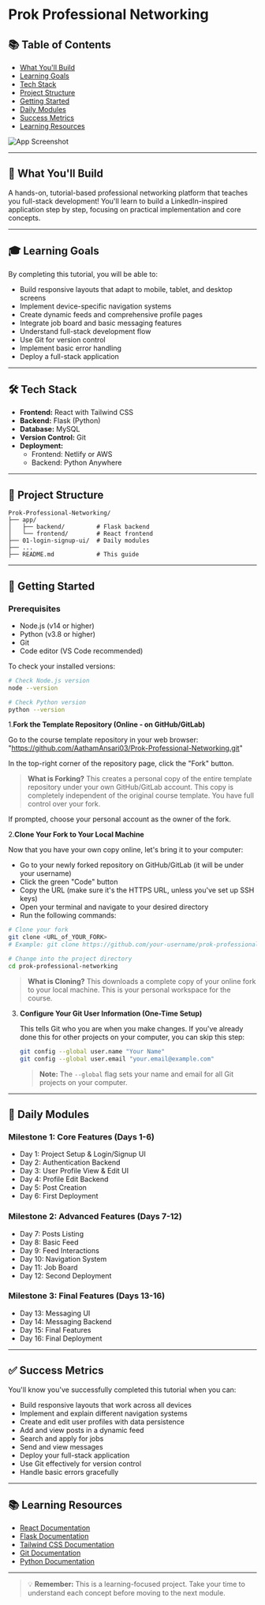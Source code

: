 # Prok Professional Networking

## 📚 Table of Contents

- [What You'll Build](#-what-youll-build)
- [Learning Goals](#-learning-goals)
- [Tech Stack](#-tech-stack)
- [Project Structure](#-project-structure)
- [Getting Started](#-getting-started)
- [Daily Modules](#-daily-modules)
- [Success Metrics](#-success-metrics)
- [Learning Resources](#-learning-resources)

![App Screenshot](https://placehold.co/800x400?text=Prok+Professional+Networking+App+Screenshot)

---

## 🎯 What You'll Build

A hands-on, tutorial-based professional networking platform that teaches you full-stack development! You'll learn to build a LinkedIn-inspired application step by step, focusing on practical implementation and core concepts.

---

## 🎓 Learning Goals

By completing this tutorial, you will be able to:

- Build responsive layouts that adapt to mobile, tablet, and desktop screens
- Implement device-specific navigation systems
- Create dynamic feeds and comprehensive profile pages
- Integrate job board and basic messaging features
- Understand full-stack development flow
- Use Git for version control
- Implement basic error handling
- Deploy a full-stack application

---

## 🛠 Tech Stack

- **Frontend:** React with Tailwind CSS
- **Backend:** Flask (Python)
- **Database:** MySQL
- **Version Control:** Git
- **Deployment:**
  - Frontend: Netlify or AWS
  - Backend: Python Anywhere

---

## 📁 Project Structure

```
Prok-Professional-Networking/
├── app/
│   ├── backend/         # Flask backend
│   └── frontend/        # React frontend
├── 01-login-signup-ui/  # Daily modules
├── ...
├── README.md            # This guide
```

---

## 🚀 Getting Started

### Prerequisites

- Node.js (v14 or higher)
- Python (v3.8 or higher)
- Git
- Code editor (VS Code recommended)

To check your installed versions:

```bash
# Check Node.js version
node --version

# Check Python version
python --version
```

1.**Fork the Template Repository (Online - on GitHub/GitLab)**

   Go to the course template repository in your web browser:
   "https://github.com/AathamAnsari03/Prok-Professional-Networking.git"

   In the top-right corner of the repository page, click the "Fork" button.

   > **What is Forking?** This creates a personal copy of the entire template repository under your own GitHub/GitLab account. This copy is completely independent of the original course template. You have full control over your fork.

   If prompted, choose your personal account as the owner of the fork.

2.**Clone Your Fork to Your Local Machine**

   Now that you have your own copy online, let's bring it to your computer:

   - Go to your newly forked repository on GitHub/GitLab (it will be under your username)
   - Click the green "Code" button
   - Copy the URL (make sure it's the HTTPS URL, unless you've set up SSH keys)
   - Open your terminal and navigate to your desired directory
   - Run the following commands:

   ```bash
   # Clone your fork
   git clone <URL_of_YOUR_FORK>
   # Example: git clone https://github.com/your-username/prok-professional-networking.git

   # Change into the project directory
   cd prok-professional-networking
   ```

   > **What is Cloning?** This downloads a complete copy of your online fork to your local machine. This is your personal workspace for the course.

3. **Configure Your Git User Information (One-Time Setup)**

   This tells Git who you are when you make changes. If you've already done this for other projects on your computer, you can skip this step:

   ```bash
   git config --global user.name "Your Name"
   git config --global user.email "your.email@example.com"
   ```

   > **Note:** The `--global` flag sets your name and email for all Git projects on your computer.

---

## 📅 Daily Modules

### Milestone 1: Core Features (Days 1-6)

- Day 1: Project Setup & Login/Signup UI
- Day 2: Authentication Backend
- Day 3: User Profile View & Edit UI
- Day 4: Profile Edit Backend
- Day 5: Post Creation
- Day 6: First Deployment

### Milestone 2: Advanced Features (Days 7-12)

- Day 7: Posts Listing
- Day 8: Basic Feed
- Day 9: Feed Interactions
- Day 10: Navigation System
- Day 11: Job Board
- Day 12: Second Deployment

### Milestone 3: Final Features (Days 13-16)

- Day 13: Messaging UI
- Day 14: Messaging Backend
- Day 15: Final Features
- Day 16: Final Deployment

---

## ✅ Success Metrics

You'll know you've successfully completed this tutorial when you can:

- Build responsive layouts that work across all devices
- Implement and explain different navigation systems
- Create and edit user profiles with data persistence
- Add and view posts in a dynamic feed
- Search and apply for jobs
- Send and view messages
- Deploy your full-stack application
- Use Git effectively for version control
- Handle basic errors gracefully

---

## 📚 Learning Resources

- [React Documentation](https://react.dev/)
- [Flask Documentation](https://flask.palletsprojects.com/)
- [Tailwind CSS Documentation](https://tailwindcss.com/)
- [Git Documentation](https://git-scm.com/doc)
- [Python Documentation](https://docs.python.org/3/)

---

> 💡 **Remember:** This is a learning-focused project. Take your time to understand each concept before moving to the next module.
